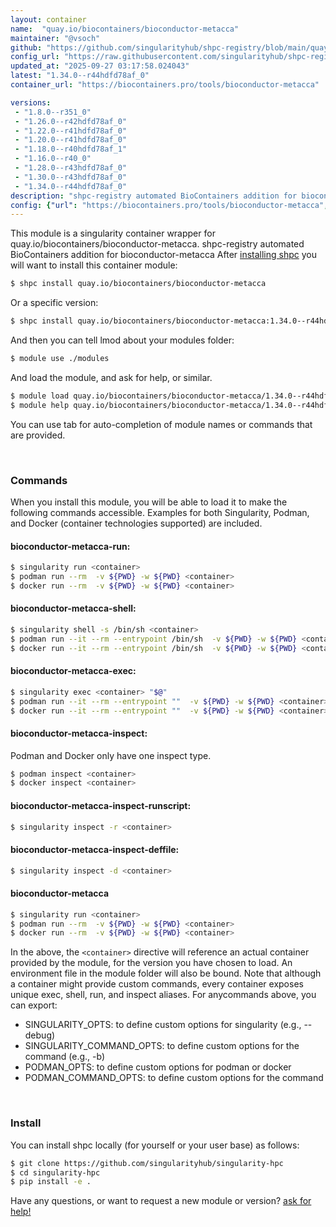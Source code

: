 ```yaml
---
layout: container
name:  "quay.io/biocontainers/bioconductor-metacca"
maintainer: "@vsoch"
github: "https://github.com/singularityhub/shpc-registry/blob/main/quay.io/biocontainers/bioconductor-metacca/container.yaml"
config_url: "https://raw.githubusercontent.com/singularityhub/shpc-registry/main/quay.io/biocontainers/bioconductor-metacca/container.yaml"
updated_at: "2025-09-27 03:17:58.024043"
latest: "1.34.0--r44hdfd78af_0"
container_url: "https://biocontainers.pro/tools/bioconductor-metacca"

versions:
 - "1.8.0--r351_0"
 - "1.26.0--r42hdfd78af_0"
 - "1.22.0--r41hdfd78af_0"
 - "1.20.0--r41hdfd78af_0"
 - "1.18.0--r40hdfd78af_1"
 - "1.16.0--r40_0"
 - "1.28.0--r43hdfd78af_0"
 - "1.30.0--r43hdfd78af_0"
 - "1.34.0--r44hdfd78af_0"
description: "shpc-registry automated BioContainers addition for bioconductor-metacca"
config: {"url": "https://biocontainers.pro/tools/bioconductor-metacca", "maintainer": "@vsoch", "description": "shpc-registry automated BioContainers addition for bioconductor-metacca", "latest": {"1.34.0--r44hdfd78af_0": "sha256:732e34b82ac17a52883b2cecde40e8ac3cb956a57752f28ade2aabbeb9fb9fd1"}, "tags": {"1.8.0--r351_0": "sha256:311a7e0a91f2fd61308cdce212e9f22f342eecb8cacb5a7667d37249b28bcf2e", "1.26.0--r42hdfd78af_0": "sha256:cbe7e2a05c1f0bb663a9602630eb0aa5f7fd2a337daa56714cf8f4ae5a60f802", "1.22.0--r41hdfd78af_0": "sha256:88391b3865a6695963ddfd47f4175adf441f85bcb6381ca2c86d6af2e5da7175", "1.20.0--r41hdfd78af_0": "sha256:c956b1d216d44aa0443c5b463664791a5c1317dbc903c3b8d3415e314147db6e", "1.18.0--r40hdfd78af_1": "sha256:eff8e114ebb9e62063d8c37976d62fc0ae17f6f6565c2e2d6269af94135fea32", "1.16.0--r40_0": "sha256:51068492e0b2be4de6e4c4011b5af7033a1d50fe491910bc8588398c76a649f0", "1.28.0--r43hdfd78af_0": "sha256:1175549748408ed786d12a89e3c630d87d65f11e2b66d6e280955b889dd7600c", "1.30.0--r43hdfd78af_0": "sha256:c9f4dd4459e980e33b57396f3aac5295982f2a2718334e058dd86af4a19fb22a", "1.34.0--r44hdfd78af_0": "sha256:732e34b82ac17a52883b2cecde40e8ac3cb956a57752f28ade2aabbeb9fb9fd1"}, "docker": "quay.io/biocontainers/bioconductor-metacca"}
---
```


This module is a singularity container wrapper for quay.io/biocontainers/bioconductor-metacca.
shpc-registry automated BioContainers addition for bioconductor-metacca
After [installing shpc](#install) you will want to install this container module:


```bash
$ shpc install quay.io/biocontainers/bioconductor-metacca
```

Or a specific version:

```bash
$ shpc install quay.io/biocontainers/bioconductor-metacca:1.34.0--r44hdfd78af_0
```

And then you can tell lmod about your modules folder:

```bash
$ module use ./modules
```

And load the module, and ask for help, or similar.

```bash
$ module load quay.io/biocontainers/bioconductor-metacca/1.34.0--r44hdfd78af_0
$ module help quay.io/biocontainers/bioconductor-metacca/1.34.0--r44hdfd78af_0
```

You can use tab for auto-completion of module names or commands that are provided.

<br>

### Commands

When you install this module, you will be able to load it to make the following commands accessible.
Examples for both Singularity, Podman, and Docker (container technologies supported) are included.

#### bioconductor-metacca-run:

```bash
$ singularity run <container>
$ podman run --rm  -v ${PWD} -w ${PWD} <container>
$ docker run --rm  -v ${PWD} -w ${PWD} <container>
```

#### bioconductor-metacca-shell:

```bash
$ singularity shell -s /bin/sh <container>
$ podman run --it --rm --entrypoint /bin/sh  -v ${PWD} -w ${PWD} <container>
$ docker run --it --rm --entrypoint /bin/sh  -v ${PWD} -w ${PWD} <container>
```

#### bioconductor-metacca-exec:

```bash
$ singularity exec <container> "$@"
$ podman run --it --rm --entrypoint ""  -v ${PWD} -w ${PWD} <container> "$@"
$ docker run --it --rm --entrypoint ""  -v ${PWD} -w ${PWD} <container> "$@"
```

#### bioconductor-metacca-inspect:

Podman and Docker only have one inspect type.

```bash
$ podman inspect <container>
$ docker inspect <container>
```

#### bioconductor-metacca-inspect-runscript:

```bash
$ singularity inspect -r <container>
```

#### bioconductor-metacca-inspect-deffile:

```bash
$ singularity inspect -d <container>
```



#### bioconductor-metacca

```bash
$ singularity run <container>
$ podman run --rm  -v ${PWD} -w ${PWD} <container>
$ docker run --rm  -v ${PWD} -w ${PWD} <container>
```


In the above, the `<container>` directive will reference an actual container provided
by the module, for the version you have chosen to load. An environment file in the
module folder will also be bound. Note that although a container
might provide custom commands, every container exposes unique exec, shell, run, and
inspect aliases. For anycommands above, you can export:

 - SINGULARITY_OPTS: to define custom options for singularity (e.g., --debug)
 - SINGULARITY_COMMAND_OPTS: to define custom options for the command (e.g., -b)
 - PODMAN_OPTS: to define custom options for podman or docker
 - PODMAN_COMMAND_OPTS: to define custom options for the command

<br>

### Install

You can install shpc locally (for yourself or your user base) as follows:

```bash
$ git clone https://github.com/singularityhub/singularity-hpc
$ cd singularity-hpc
$ pip install -e .
```

Have any questions, or want to request a new module or version? [ask for help!](https://github.com/singularityhub/singularity-hpc/issues)